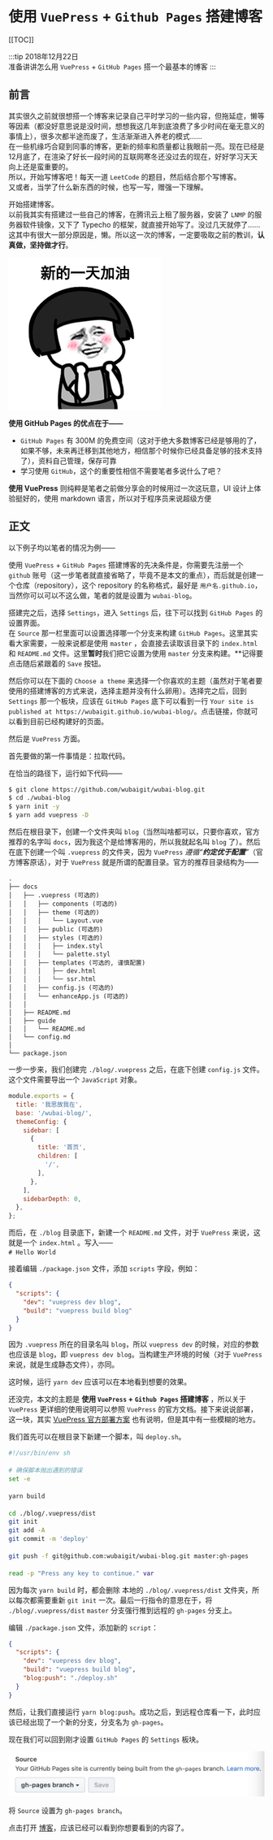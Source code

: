 # 使用 `VuePress` + `Github Pages` 搭建博客

[[TOC]]

:::tip
2018年12月22日<br>
准备讲讲怎么用 `VuePress` + `GitHub Pages` 搭一个最基本的博客
:::

## **前言**

其实很久之前就很想搭一个博客来记录自己平时学习的一些内容，但拖延症，懒等等因素（都没好意思说是没时间，想想我这几年到底浪费了多少时间在毫无意义的事情上），很多次都半途而废了，生活渐渐进入养老的模式……<br>
在一些机缘巧合窥到同事的博客，更新的频率和质量都让我眼前一亮。现在已经是12月底了，在渲染了好长一段时间的互联网寒冬还没过去的现在，好好学习天天向上还是蛮重要的。<br>
所以，开始写博客吧！每天一道 `LeetCode` 的题目，然后结合那个写博客。<br>
又或者，当学了什么新东西的时候，也写一写，赠强一下理解。<br>

开始搭建博客。<br>
以前我其实有搭建过一些自己的博客，在腾讯云上租了服务器，安装了 `LNMP` 的服务器软件镜像，又下了 Typecho 的框架，就直接开始写了。没过几天就停了……<br>
这其中有很大一部分原因是，懒。所以这一次的博客，一定要吸取之前的教训，**认真做，坚持做才行**。<br>

![](../assets/01/come_on.gif)

**使用 GitHub Pages 的优点在于——**
- `GitHub Pages` 有 300M 的免费空间（这对于绝大多数博客已经是够用的了，如果不够，未来再迁移到其他地方，相信那个时候你已经具备足够的技术支持了），资料自己管理，保存可靠
- 学习使用 `GitHub`，这个的重要性相信不需要笔者多说什么了吧？

**使用 VuePress** 则纯粹是笔者之前做分享会的时候用过一次这玩意，UI 设计上体验挺好的，使用 markdown 语言，所以对于程序员来说超级方便<br>

## **正文**

以下例子均以笔者的情况为例——<br>

使用 `VuePress` + `GitHub Pages` 搭建博客的先决条件是，你需要先注册一个 `github` 账号（这一步笔者就直接省略了，毕竟不是本文的重点），而后就是创建一个仓库（repository），这个 repository 的名称格式，最好是 `用户名.github.io`，当然你可以可以不这么做，笔者的就是设置为 `wubai-blog`。<br>

搭建完之后，选择 `Settings`，进入 `Settings` 后，往下可以找到 `GitHub Pages` 的设置界面。<br>
在 `Source` 那一栏里面可以设置选择哪一个分支来构建 `GitHub Pages`。这里其实看大家需要，一般来说都是使用 `master` ，会直接去读取该目录下的 `index.html` 和 `README.md` 文件。这里**暂时**我们把它设置为使用 `master` 分支来构建。**记得要点击随后紧跟着的 `Save` 按钮。<br>

然后你可以在下面的 `Choose a theme` 来选择一个你喜欢的主题（虽然对于笔者要使用的搭建博客的方式来说，选择主题并没有什么卵用）。选择完之后，回到 `Settings` 那一个板块，应该在 `GitHub Pages` 底下可以看到一行 `Your site is published at https://wubaigit.github.io/wubai-blog/`。点击链接，你就可以看到目前已经构建好的页面。<br>

然后是 `VuePress` 方面。<br>

首先要做的第一件事情是：拉取代码。<br>

在恰当的路径下，运行如下代码——<br>

``` bash
$ git clone https://github.com/wubaigit/wubai-blog.git
$ cd ./wubai-blog
$ yarn init -y
$ yarn add vuepress -D
```

然后在根目录下，创建一个文件夹叫 `blog`（当然叫啥都可以，只要你喜欢，官方推荐的名字叫 `docs`，因为我这个是给博客用的，所以我就起名叫 `blog` 了）。然后在底下创建一个叫 `.vuepress` 的文件夹，因为 `VuePress` *遵循“**约定优于配置**”*（官方博客原话），对于 `VuePress` 就是所谓的配置目录。官方的推荐目录结构为——

```
.
├── docs
│   ├── .vuepress (可选的)
│   │   ├── components (可选的)
│   │   ├── theme (可选的)
│   │   │   └── Layout.vue
│   │   ├── public (可选的)
│   │   ├── styles (可选的)
│   │   │   ├── index.styl
│   │   │   └── palette.styl
│   │   ├── templates (可选的, 谨慎配置)
│   │   │   ├── dev.html
│   │   │   └── ssr.html
│   │   ├── config.js (可选的)
│   │   └── enhanceApp.js (可选的)
│   │ 
│   ├── README.md
│   ├── guide
│   │   └── README.md
│   └── config.md
│ 
└── package.json

```

一步一步来，我们创建完 `./blog/.vuepress` 之后，在底下创建 `config.js` 文件。这个文件需要导出一个 `JavaScript` 对象。

```js
module.exports = {
  title: '我思故我在',
  base: '/wubai-blog/',
  themeConfig: {
    sidebar: [
      {
        title: '首页',
        children: [
          '/',
        ],
      },
    ],
    sidebarDepth: 0,
  },
};
```

而后，在 `./blog` 目录底下，新建一个 `README.md` 文件，对于 `VuePress` 来说，这就是一个 `index.html` 。写入——<br>
`# Hello World`<br>

接着编辑 `./package.json` 文件，添加 `scripts` 字段，例如：<br>
```json
{
  "scripts": {
    "dev": "vuepress dev blog",
    "build": "vuepress build blog"
  }
}
```

因为 `.vuepress` 所在的目录名叫 `blog`，所以 `vuepress dev` 的时候，对应的参数也应该是 `blog`，即 `vuepress dev blog`。当构建生产环境的时候（对于 `VuePress` 来说，就是生成静态文件），亦同。<br>

这时候，运行 `yarn dev` 应该可以在本地看到想要的效果。<br>

还没完，本文的主题是 **使用 `VuePress` + `Github Pages` 搭建博客** ，所以关于 `VuePress` 更详细的使用说明可以参照 `VuePress` 的官方文档。接下来说说部署，这一块，其实 [VuePress 官方部署方案](https://vuepress.vuejs.org/zh/guide/deploy.html) 也有说明，但是其中有一些模糊的地方。<br>

我们首先可以在根目录下新建一个脚本，叫 `deploy.sh`。<br>

``` bash
#!/usr/bin/env sh

# 确保脚本抛出遇到的错误
set -e

yarn build

cd ./blog/.vuepress/dist
git init
git add -A
git commit -m 'deploy'

git push -f git@github.com:wubaigit/wubai-blog.git master:gh-pages

read -p "Press any key to continue." var

```

因为每次 `yarn build` 时，都会删除 本地的 `./blog/.vuepress/dist` 文件夹，所以每次都需要重新 `git init` 一次。最后一行指令的意思在于，将 `./blog/.vuepress/dist` `master` 分支强行推到远程的 `gh-pages` 分支上。<br>

编辑 `./package.json` 文件，添加新的 `script`：<br>
```json
{
  "scripts": {
    "dev": "vuepress dev blog",
    "build": "vuepress build blog",
    "blog:push": "./deploy.sh"
  }
}
```

然后，让我们直接运行 `yarn blog:push`。成功之后，到远程仓库看一下，此时应该已经出现了一个新的分支，分支名为 `gh-pages`。<br>

现在我们可以回到刚才设置 `GitHub Pages` 的 `Settings` 板块。<br>

![](../assets/01/github_pages_source.png)

将 `Source` 设置为 `gh-pages branch`。<br>

点击打开 [博客](https://wubaigit.github.io/wubai-blog/)，应该已经可以看到你想要看到的内容了。<br>
